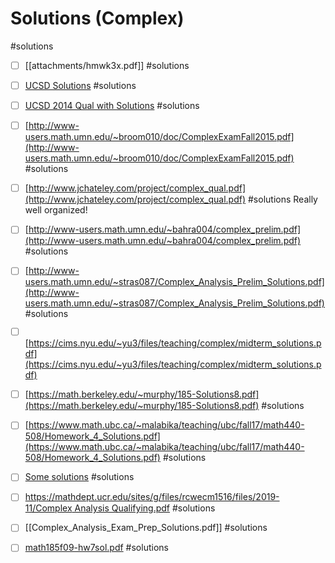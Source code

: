 # Solutions (Complex)

#solutions 

- [ ] [[attachments/hmwk3x.pdf]]
		#solutions

- [ ]  [UCSD Solutions](http://www.math.ucsd.edu/~jagler/courses/220-S14/pdf/Qual%20(version%202)%20Solutions.pdf)
#solutions

- [ ]  [UCSD 2014 Qual with Solutions](http://www.math.ucsd.edu/~jagler/courses/220-S14/pdf/Qual%20(version%202)%20Solutions.pdf) #solutions
- [ ]  [http://www-users.math.umn.edu/~broom010/doc/ComplexExamFall2015.pdf](http://www-users.math.umn.edu/~broom010/doc/ComplexExamFall2015.pdf) #solutions
- [ ]  [http://www.jchateley.com/project/complex_qual.pdf](http://www.jchateley.com/project/complex_qual.pdf) #solutions
			Really well organized!

- [ ]  [http://www-users.math.umn.edu/~bahra004/complex_prelim.pdf](http://www-users.math.umn.edu/~bahra004/complex_prelim.pdf) #solutions

- [ ]  [http://www-users.math.umn.edu/~stras087/Complex_Analysis_Prelim_Solutions.pdf](http://www-users.math.umn.edu/~stras087/Complex_Analysis_Prelim_Solutions.pdf) #solutions

- [ ]  [https://cims.nyu.edu/~yu3/files/teaching/complex/midterm_solutions.pdf](https://cims.nyu.edu/~yu3/files/teaching/complex/midterm_solutions.pdf)
- [ ]  [https://math.berkeley.edu/~murphy/185-Solutions8.pdf](https://math.berkeley.edu/~murphy/185-Solutions8.pdf) #solutions

- [ ]  [https://www.math.ubc.ca/~malabika/teaching/ubc/fall17/math440-508/Homework_4_Solutions.pdf](https://www.math.ubc.ca/~malabika/teaching/ubc/fall17/math440-508/Homework_4_Solutions.pdf) #solutions

- [ ]  [Some solutions](https://www.isibang.ac.in/~statmath/oldqp/Sol/Complex%20Analysis%20Sol%202009-10) #solutions

- [ ]  [https://mathdept.ucr.edu/sites/g/files/rcwecm1516/files/2019-11/Complex Analysis Qualifying.pdf](https://mathdept.ucr.edu/sites/g/files/rcwecm1516/files/2019-11/Complex%20Analysis%20Qualifying.pdf) #solutions

- [ ]  [[Complex_Analysis_Exam_Prep_Solutions.pdf]] #solutions

- [ ]  [math185f09-hw7sol.pdf](attachments/math185f09-hw7sol.pdf) #solutions